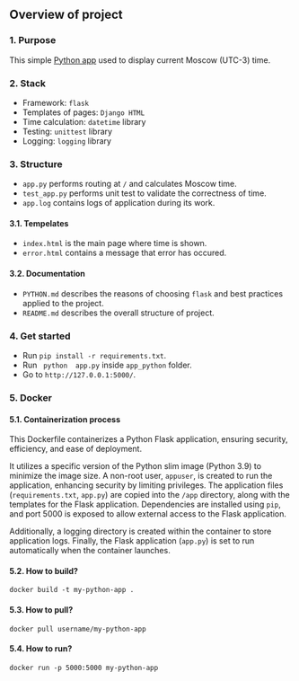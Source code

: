 ## Overview of project

### 1. Purpose

This simple [Python app](/app_python/)  used to display current Moscow (UTC-3) time.

### 2. Stack
- Framework: ``flask``
- Templates of pages: ``Django HTML``
- Time calculation: ``datetime`` library
- Testing: ``unittest`` library
- Logging: ``logging`` library


### 3. Structure

- ``app.py`` performs routing at ``/`` and calculates Moscow time.
- ``test_app.py`` performs unit test to validate the correctness of time.
- ``app.log`` contains logs of application during its work.

#### 3.1. Tempelates
-  ``index.html`` is the main page where time is shown.
-  ``error.html`` contains a message that error has occured.

#### 3.2. Documentation
- ``PYTHON.md`` describes the reasons of choosing ``flask`` and best practices applied to the project.
- ``README.md`` describes the overall structure of project.


### 4. Get started
- Run ``pip install -r requirements.txt``.
- Run `` python  app.py`` inside ``app_python`` folder.
- Go to ``http://127.0.0.1:5000/``.

### 5. Docker

#### 5.1. Containerization process

This Dockerfile containerizes a Python Flask application, ensuring security, efficiency, and ease of deployment. 

It utilizes a specific version of the Python slim image (Python 3.9) to minimize the image size. A non-root user, `appuser`, is created to run the application, enhancing security by limiting privileges. The application files (`requirements.txt`, `app.py`) are copied into the `/app` directory, along with the templates for the Flask application. Dependencies are installed using `pip`, and port 5000 is exposed to allow external access to the Flask application. 

Additionally, a logging directory is created within the container to store application logs. Finally, the Flask application (`app.py`) is set to run automatically when the container launches. 
#### 5.2. How to build?
`docker build -t my-python-app .`
#### 5.3.  How to pull?
`docker pull username/my-python-app`
#### 5.4. How to run?
`docker run -p 5000:5000 my-python-app`

          